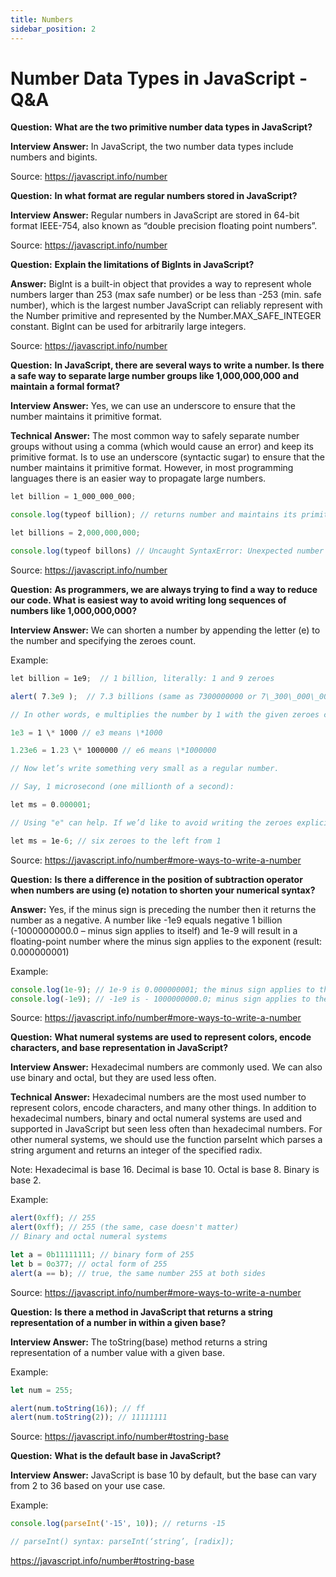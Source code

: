 ```yaml
---
title: Numbers
sidebar_position: 2
---
```


# Number Data Types in JavaScript - Q&A

**Question:** **What are the two primitive number data types in JavaScript?**

**Interview Answer:** In JavaScript, the two number data types include numbers and bigints.

Source: <https://javascript.info/number>

**Question:** **In what format are regular numbers stored in JavaScript?**

**Interview Answer:** Regular numbers in JavaScript are stored in 64-bit format IEEE-754, also known as “double precision floating point numbers”.

Source: <https://javascript.info/number>

**Question:** **Explain the limitations of BigInts in JavaScript?**

**Answer:** BigInt is a built-in object that provides a way to represent whole numbers larger than 253 (max safe number) or be less than -253 (min. safe number), which is the largest number JavaScript can reliably represent with the Number primitive and represented by the Number.MAX_SAFE_INTEGER constant. BigInt can be used for arbitrarily large integers.

Source: <https://javascript.info/number>

**Question:** **In JavaScript, there are several ways to write a number. Is there a safe way to separate large number groups like 1,000,000,000 and maintain a formal format?**

**Interview Answer:** Yes, we can use an underscore to ensure that the number maintains it primitive format.

**Technical Answer:** The most common way to safely separate number groups without using a comma (which would cause an error) and keep its primitive format. Is to use an underscore (syntactic sugar) to ensure that the number maintains it primitive format. However, in most programming languages there is an easier way to propagate large numbers.

```js
let billion = 1_000_000_000;

console.log(typeof billion); // returns number and maintains its primitive

let billions = 2,000,000,000;

console.log(typeof billons) // Uncaught SyntaxError: Unexpected number
```

Source: <https://javascript.info/number>

**Question:** **As programmers, we are always trying to find a way to reduce our code. What is easiest way to avoid writing long sequences of numbers like 1,000,000,000?**

**Interview Answer:** We can shorten a number by appending the letter (e) to the number and specifying the zeroes count.

Example:

```js
let billion = 1e9;  // 1 billion, literally: 1 and 9 zeroes

alert( 7.3e9 );  // 7.3 billions (same as 7300000000 or 7\_300\_000\_000)

// In other words, e multiplies the number by 1 with the given zeroes count.

1e3 = 1 \* 1000 // e3 means \*1000

1.23e6 = 1.23 \* 1000000 // e6 means \*1000000

// Now let’s write something very small as a regular number. 

// Say, 1 microsecond (one millionth of a second):

let ms = 0.000001;

// Using "e" can help. If we’d like to avoid writing the zeroes explicitly

let ms = 1e-6; // six zeroes to the left from 1
```

Source: <https://javascript.info/number#more-ways-to-write-a-number>

**Question:** **Is there a difference in the position of subtraction operator when numbers are using (e) notation to shorten your numerical syntax?**

**Answer:** Yes, if the minus sign is preceding the number then it returns the number as a negative. A number like -1e9 equals negative 1 billion (-1000000000.0 – minus sign applies to itself) and 1e-9 will result in a floating-point number where the minus sign applies to the exponent (result: 0.000000001)

Example:

```js
console.log(1e-9); // 1e-9 is 0.000000001; the minus sign applies to the exponent
console.log(-1e9); // -1e9 is - 1000000000.0; minus sign applies to the number itself.
```

Source: <https://javascript.info/number#more-ways-to-write-a-number>

**Question:** **What numeral systems are used to represent colors, encode characters, and base representation in JavaScript?**

**Interview Answer:** Hexadecimal numbers are commonly used. We can also use binary and octal, but they are used less often.

**Technical Answer:** Hexadecimal numbers are the most used number to represent colors, encode characters, and many other things. In addition to hexadecimal numbers, binary and octal numeral systems are used and supported in JavaScript but seen less often than hexadecimal numbers. For other numeral systems, we should use the function parseInt which parses a string argument and returns an integer of the specified radix.

Note: Hexadecimal is base 16. Decimal is base 10. Octal is base 8. Binary is base 2.

Example:

```js
alert(0xff); // 255
alert(0xff); // 255 (the same, case doesn't matter)
// Binary and octal numeral systems

let a = 0b11111111; // binary form of 255
let b = 0o377; // octal form of 255
alert(a == b); // true, the same number 255 at both sides
```

Source: <https://javascript.info/number#more-ways-to-write-a-number>

**Question:** **Is there a method in JavaScript that returns a string representation of a number in within a given base?**

**Interview Answer:** The toString(base) method returns a string representation of a number value with a given base.

Example:

```js
let num = 255;

alert(num.toString(16)); // ff
alert(num.toString(2)); // 11111111
```

Source: <https://javascript.info/number#tostring-base>

**Question:** **What is the default base in JavaScript?**

**Interview Answer:** JavaScript is base 10 by default, but the base can vary from 2 to 36 based on your use case.

Example:

```js
console.log(parseInt('-15', 10)); // returns -15

// parseInt() syntax: parseInt(‘string’, [radix]);
```

<https://javascript.info/number#tostring-base>
